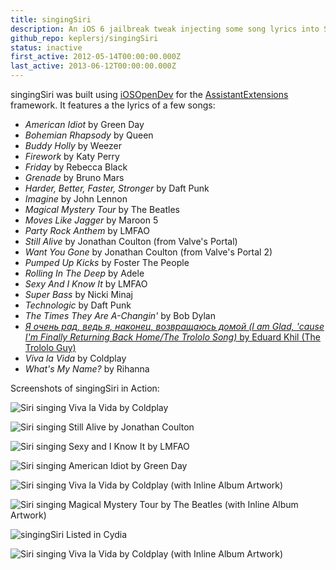 ```yaml
---
title: singingSiri
description: An iOS 6 jailbreak tweak injecting some song lyrics into Siri.
github_repo: keplersj/singingSiri
status: inactive
first_active: 2012-05-14T00:00:00.000Z
last_active: 2013-06-12T00:00:00.000Z
---
```


singingSiri was built using [iOSOpenDev](http://iosopendev.com) for the [AssistantExtensions](https://github.com/k3a/AssistantExtensions) framework. It features a the lyrics of a few songs:

- _American Idiot_ by Green Day
- _Bohemian Rhapsody_ by Queen
- _Buddy Holly_ by Weezer
- _Firework_ by Katy Perry
- _Friday_ by Rebecca Black
- _Grenade_ by Bruno Mars
- _Harder, Better, Faster, Stronger_ by Daft Punk
- _Imagine_ by John Lennon
- _Magical Mystery Tour_ by The Beatles
- _Moves Like Jagger_ by Maroon 5
- _Party Rock Anthem_ by LMFAO
- _Still Alive_ by Jonathan Coulton (from Valve's Portal)
- _Want You Gone_ by Jonathan Coulton (from Valve's Portal 2)
- _Pumped Up Kicks_ by Foster The People
- _Rolling In The Deep_ by Adele
- _Sexy And I Know It_ by LMFAO
- _Super Bass_ by Nicki Minaj
- _Technologic_ by Daft Punk
- _The Times They Are A-Changin'_ by Bob Dylan
- [_Я очень рад, ведь я, наконец, возвращаюсь домой (I am Glad, 'cause I'm Finally Returning Back Home/The Trololo Song)_ by Eduard Khil (The Trololo Guy)](https://knowyourmeme.com/memes/trololo-guy)
- _Viva la Vida_ by Coldplay
- _What's My Name?_ by Rihanna

Screenshots of singingSiri in Action:

![Siri singing Viva la Vida by Coldplay](/content/images/singingSiri-1.PNG)

![Siri singing Still Alive by Jonathan Coulton](/content/images/singingSiri-2.PNG)

![Siri singing Sexy and I Know It by LMFAO](/content/images/singingSiri-3.PNG)

![Siri singing American Idiot by Green Day](/content/images/singingSiri-4.PNG)

![Siri singing Viva la Vida by Coldplay (with Inline Album Artwork)](/content/images/singingSiri-5.PNG)

![Siri singing Magical Mystery Tour by The Beatles (with Inline Album Artwork)](/content/images/singingSiri-6.PNG)

![singingSiri Listed in Cydia](/content/images/singingSiri-7.PNG)

![Siri singing Viva la Vida by Coldplay (with Inline Album Artwork)](/content/images/singingSiri-8.PNG)
